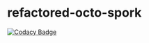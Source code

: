 # refactored-octo-spork
[![Codacy Badge](https://api.codacy.com/project/badge/Grade/9f4e01b71f224aa0ae73d34b7c2af419)](https://app.codacy.com/gh/boson-higgs/refactored-octo-spork?utm_source=github.com&utm_medium=referral&utm_content=boson-higgs/refactored-octo-spork&utm_campaign=Badge_Grade_Settings)